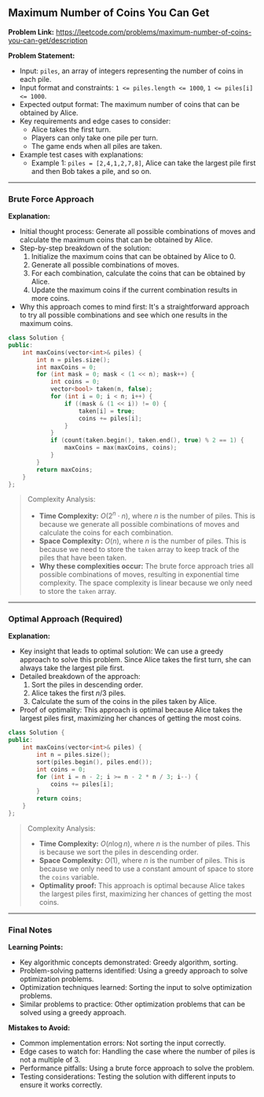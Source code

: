 ## Maximum Number of Coins You Can Get
**Problem Link:** https://leetcode.com/problems/maximum-number-of-coins-you-can-get/description

**Problem Statement:**
- Input: `piles`, an array of integers representing the number of coins in each pile.
- Input format and constraints: `1 <= piles.length <= 1000`, `1 <= piles[i] <= 1000`.
- Expected output format: The maximum number of coins that can be obtained by Alice.
- Key requirements and edge cases to consider:
  - Alice takes the first turn.
  - Players can only take one pile per turn.
  - The game ends when all piles are taken.
- Example test cases with explanations:
  - Example 1: `piles = [2,4,1,2,7,8]`, Alice can take the largest pile first and then Bob takes a pile, and so on.

---

### Brute Force Approach

**Explanation:**
- Initial thought process: Generate all possible combinations of moves and calculate the maximum coins that can be obtained by Alice.
- Step-by-step breakdown of the solution:
  1. Initialize the maximum coins that can be obtained by Alice to 0.
  2. Generate all possible combinations of moves.
  3. For each combination, calculate the coins that can be obtained by Alice.
  4. Update the maximum coins if the current combination results in more coins.
- Why this approach comes to mind first: It's a straightforward approach to try all possible combinations and see which one results in the maximum coins.

```cpp
class Solution {
public:
    int maxCoins(vector<int>& piles) {
        int n = piles.size();
        int maxCoins = 0;
        for (int mask = 0; mask < (1 << n); mask++) {
            int coins = 0;
            vector<bool> taken(n, false);
            for (int i = 0; i < n; i++) {
                if ((mask & (1 << i)) != 0) {
                    taken[i] = true;
                    coins += piles[i];
                }
            }
            if (count(taken.begin(), taken.end(), true) % 2 == 1) {
                maxCoins = max(maxCoins, coins);
            }
        }
        return maxCoins;
    }
};
```

> Complexity Analysis:
> - **Time Complexity:** $O(2^n \cdot n)$, where $n$ is the number of piles. This is because we generate all possible combinations of moves and calculate the coins for each combination.
> - **Space Complexity:** $O(n)$, where $n$ is the number of piles. This is because we need to store the `taken` array to keep track of the piles that have been taken.
> - **Why these complexities occur:** The brute force approach tries all possible combinations of moves, resulting in exponential time complexity. The space complexity is linear because we only need to store the `taken` array.

---

### Optimal Approach (Required)

**Explanation:**
- Key insight that leads to optimal solution: We can use a greedy approach to solve this problem. Since Alice takes the first turn, she can always take the largest pile first.
- Detailed breakdown of the approach:
  1. Sort the piles in descending order.
  2. Alice takes the first $n/3$ piles.
  3. Calculate the sum of the coins in the piles taken by Alice.
- Proof of optimality: This approach is optimal because Alice takes the largest piles first, maximizing her chances of getting the most coins.

```cpp
class Solution {
public:
    int maxCoins(vector<int>& piles) {
        int n = piles.size();
        sort(piles.begin(), piles.end());
        int coins = 0;
        for (int i = n - 2; i >= n - 2 * n / 3; i--) {
            coins += piles[i];
        }
        return coins;
    }
};
```

> Complexity Analysis:
> - **Time Complexity:** $O(n \log n)$, where $n$ is the number of piles. This is because we sort the piles in descending order.
> - **Space Complexity:** $O(1)$, where $n$ is the number of piles. This is because we only need to use a constant amount of space to store the `coins` variable.
> - **Optimality proof:** This approach is optimal because Alice takes the largest piles first, maximizing her chances of getting the most coins.

---

### Final Notes

**Learning Points:**
- Key algorithmic concepts demonstrated: Greedy algorithm, sorting.
- Problem-solving patterns identified: Using a greedy approach to solve optimization problems.
- Optimization techniques learned: Sorting the input to solve optimization problems.
- Similar problems to practice: Other optimization problems that can be solved using a greedy approach.

**Mistakes to Avoid:**
- Common implementation errors: Not sorting the input correctly.
- Edge cases to watch for: Handling the case where the number of piles is not a multiple of 3.
- Performance pitfalls: Using a brute force approach to solve the problem.
- Testing considerations: Testing the solution with different inputs to ensure it works correctly.
